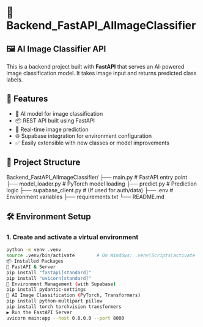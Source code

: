 # 🧠 Backend_FastAPI_AIImageClassifier

## 🖼️ AI Image Classifier API

This is a backend project built with **FastAPI** that serves an AI-powered image classification model. It takes image input and returns predicted class labels.


## 🚀 Features

- 🧠 AI model for image classification
- 📦 REST API built using FastAPI
- 🔄 Real-time image prediction
- 🌐 Supabase integration for environment configuration
- ✅ Easily extensible with new classes or model improvements


## 📁 Project Structure

Backend_FastAPI_AIImageClassifier/
├── main.py # FastAPI entry point
├── model_loader.py # PyTorch model loading
├── predict.py # Prediction logic
├── supabase_client.py # (If used for auth/data)
├── .env # Environment variables
├── requirements.txt
└── README.md


## 🛠️ Environment Setup

### 1. Create and activate a virtual environment

```bash
python -m venv .venv
source .venv/bin/activate        # On Windows: .venv\Scripts\activate
📦 Installed Packages
🔹 FastAPI & Server
pip install "fastapi[standard]"
pip install "uvicorn[standard]"
🔹 Environment Management (with Supabase)
pip install pydantic-settings
🔹 AI Image Classification (PyTorch, Transformers)
pip install python-multipart pillow
pip install torch torchvision transformers
▶️ Run the FastAPI Server
uvicorn main:app --host 0.0.0.0 --port 8000
